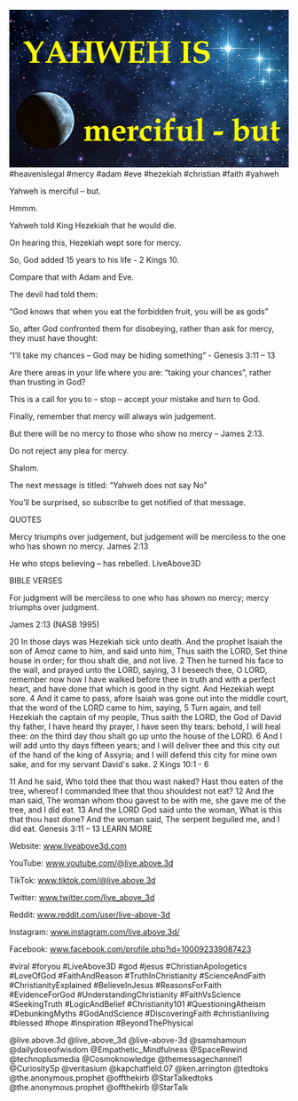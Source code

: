 ![Video cover image](../cover.jpg "cover photo")
#heavenislegal #mercy #adam #eve #hezekiah #christian #faith #yahweh

Yahweh is merciful – but.

Hmmm.

Yahweh told King Hezekiah that he would die.

On hearing this, Hezekiah wept sore for mercy.

So, God added 15 years to his life - 2 Kings 10.

Compare that with Adam and Eve.

The devil had told them:

“God knows that when you eat the forbidden fruit, you will be as gods”

So, after God confronted them for disobeying, rather than ask for mercy, they must have thought:

“I’ll take my chances – God may be hiding something” - Genesis 3:11 – 13

Are there areas in your life where you are: “taking your chances”, rather than trusting in God?

This is a call for you to – stop – accept your mistake and turn to God.

Finally, remember that mercy will always win judgement.

But there will be no mercy to those who show no mercy – James 2:13.

Do not reject any plea for mercy.

Shalom.

The next message is titled: “Yahweh does not say No”

You’ll be surprised, so subscribe to get notified of that message.


QUOTES

Mercy triumphs over judgement, but judgement will be merciless to the one who has shown no mercy. 
James 2:13

He who stops believing – has rebelled. 
LiveAbove3D



BIBLE VERSES

For judgment will be merciless to one who has shown no mercy; mercy triumphs over judgment.

James 2:13 (NASB 1995)

20 In those days was Hezekiah sick unto death. And the prophet Isaiah the son of Amoz came to him, and said unto him, Thus saith the LORD, Set thine house in order; for thou shalt die, and not live.
2 Then he turned his face to the wall, and prayed unto the LORD, saying,
3 I beseech thee, O LORD, remember now how I have walked before thee in truth and with a perfect heart, and have done that which is good in thy sight. And Hezekiah wept sore.
4 And it came to pass, afore Isaiah was gone out into the middle court, that the word of the LORD came to him, saying,
5 Turn again, and tell Hezekiah the captain of my people, Thus saith the LORD, the God of David thy father, I have heard thy prayer, I have seen thy tears: behold, I will heal thee: on the third day thou shalt go up unto the house of the LORD.
6 And I will add unto thy days fifteen years; and I will deliver thee and this city out of the hand of the king of Assyria; and I will defend this city for mine own sake, and for my servant David's sake.
2 Kings 10:1 - 6

11 And he said, Who told thee that thou wast naked? Hast thou eaten of the tree, whereof I commanded thee that thou shouldest not eat?
12 And the man said, The woman whom thou gavest to be with me, she gave me of the tree, and I did eat.
13 And the LORD God said unto the woman, What is this that thou hast done? And the woman said, The serpent beguiled me, and I did eat.
Genesis 3:11 – 13
LEARN MORE

Website: www.liveabove3d.com

YouTube: www.youtube.com/@live.above.3d

TikTok: www.tiktok.com/@live.above.3d

Twitter: www.twitter.com/live_above_3d

Reddit: www.reddit.com/user/live-above-3d

Instagram: www.instagram.com/live.above.3d/

Facebook: www.facebook.com/profile.php?id=100092339087423

#viral #foryou #LiveAbove3D #god #jesus #ChristianApologetics #LoveOfGod #FaithAndReason #TruthInChristianity #ScienceAndFaith #ChristianityExplained #BelieveInJesus #ReasonsForFaith #EvidenceForGod #UnderstandingChristianity #FaithVsScience #SeekingTruth #LogicAndBelief #Christianity101 #QuestioningAtheism #DebunkingMyths #GodAndScience #DiscoveringFaith #christianliving #blessed #hope #inspiration #BeyondThePhysical

@live.above.3d @live_above_3d @live-above-3d @samshamoun @dailydoseofwisdom @Empathetic_Mindfulness @SpaceRewind @technoplusmedia @Cosmoknowledge @themessagechannel1 @CuriositySp @veritasium @kapchatfield.07 @ken.arrington @tedtoks @the.anonymous.prophet @offthekirb @StarTalkedtoks @the.anonymous.prophet @offthekirb @StarTalk